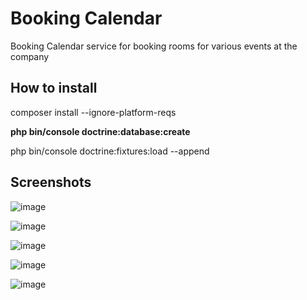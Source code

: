 # Booking Calendar
Booking Calendar service for booking rooms for various events at the company

## How to install

composer install --ignore-platform-reqs

**php bin/console doctrine:database:create**

php bin/console doctrine:fixtures:load --append

## Screenshots
![image](https://user-images.githubusercontent.com/81085234/195389552-cc4674a2-74fe-4677-895d-02507a43d41b.png)

![image](https://user-images.githubusercontent.com/81085234/195389114-e1f77179-3372-4ad7-bb57-4b92f28eeb00.png)

![image](https://user-images.githubusercontent.com/81085234/195389166-e8b68ca9-3e19-46ba-9761-ef99e7cf09d5.png)

![image](https://user-images.githubusercontent.com/81085234/195389217-3e5e3b7b-3973-438f-a892-ce93f9b803c4.png)

![image](https://user-images.githubusercontent.com/81085234/195389504-5177de43-fbb5-40ce-b6ae-43238ea6432c.png)


